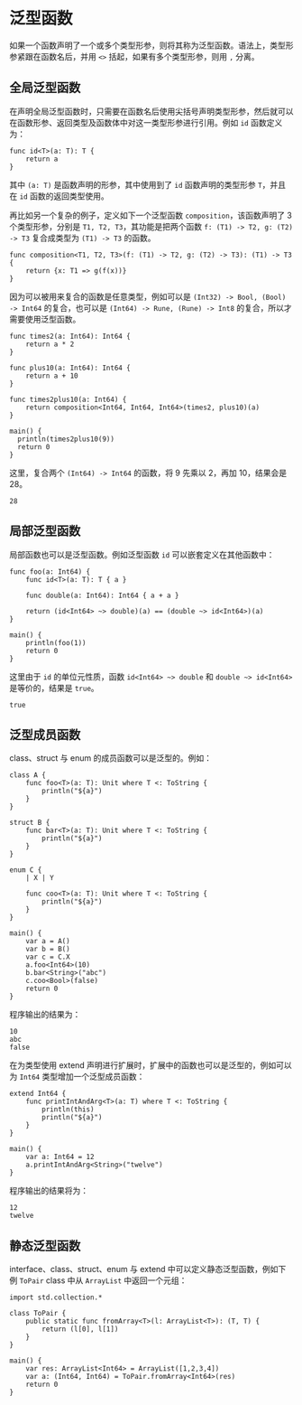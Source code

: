 # 泛型函数

如果一个函数声明了一个或多个类型形参，则将其称为泛型函数。语法上，类型形参紧跟在函数名后，并用 `<>` 括起，如果有多个类型形参，则用 `,` 分离。

## 全局泛型函数

在声明全局泛型函数时，只需要在函数名后使用尖括号声明类型形参，然后就可以在函数形参、返回类型及函数体中对这一类型形参进行引用。例如 `id` 函数定义为：

<!-- compile -->

```cangjie
func id<T>(a: T): T {
    return a
}
```

其中 `(a: T)` 是函数声明的形参，其中使用到了 `id` 函数声明的类型形参 `T`，并且在 `id` 函数的返回类型使用。

再比如另一个复杂的例子，定义如下一个泛型函数 `composition`，该函数声明了 3 个类型形参，分别是 `T1, T2, T3`，其功能是把两个函数 `f: (T1) -> T2, g: (T2) -> T3` 复合成类型为 `(T1) -> T3` 的函数。

<!-- verify -composition -->

```cangjie
func composition<T1, T2, T3>(f: (T1) -> T2, g: (T2) -> T3): (T1) -> T3 {
    return {x: T1 => g(f(x))}
}
```

因为可以被用来复合的函数是任意类型，例如可以是 `(Int32) -> Bool, (Bool) -> Int64` 的复合，也可以是 `(Int64) -> Rune, (Rune) -> Int8` 的复合，所以才需要使用泛型函数。

<!-- verify -composition -->

```cangjie
func times2(a: Int64): Int64 {
    return a * 2
}

func plus10(a: Int64): Int64 {
    return a + 10
}

func times2plus10(a: Int64) {
    return composition<Int64, Int64, Int64>(times2, plus10)(a)
}

main() {
  println(times2plus10(9))
  return 0
}
```

这里，复合两个 `(Int64) -> Int64` 的函数，将 9 先乘以 2，再加 10，结果会是 28。

<!-- verify -composition -->

```text
28
```

## 局部泛型函数

局部函数也可以是泛型函数。例如泛型函数 `id` 可以嵌套定义在其他函数中：

<!-- verify -->

```cangjie
func foo(a: Int64) {
    func id<T>(a: T): T { a }

    func double(a: Int64): Int64 { a + a }

    return (id<Int64> ~> double)(a) == (double ~> id<Int64>)(a)
}

main() {
    println(foo(1))
    return 0
}
```

这里由于 `id` 的单位元性质，函数 `id<Int64> ~> double` 和 `double ~> id<Int64>` 是等价的，结果是 `true`。

```text
true
```

## 泛型成员函数

class、struct 与 enum 的成员函数可以是泛型的。例如：

<!-- verify -->

```cangjie
class A {
    func foo<T>(a: T): Unit where T <: ToString {
        println("${a}")
    }
}

struct B {
    func bar<T>(a: T): Unit where T <: ToString {
        println("${a}")
    }
}

enum C {
    | X | Y

    func coo<T>(a: T): Unit where T <: ToString {
        println("${a}")
    }
}

main() {
    var a = A()
    var b = B()
    var c = C.X
    a.foo<Int64>(10)
    b.bar<String>("abc")
    c.coo<Bool>(false)
    return 0
}
```

程序输出的结果为：

```text
10
abc
false
```

在为类型使用 extend 声明进行扩展时，扩展中的函数也可以是泛型的，例如可以为 `Int64` 类型增加一个泛型成员函数：

<!-- verify -->

```cangjie
extend Int64 {
    func printIntAndArg<T>(a: T) where T <: ToString {
        println(this)
        println("${a}")
    }
}

main() {
    var a: Int64 = 12
    a.printIntAndArg<String>("twelve")
}
```

程序输出的结果将为：

```text
12
twelve
```

## 静态泛型函数

interface、class、struct、enum 与 extend 中可以定义静态泛型函数，例如下例 `ToPair` class 中从 `ArrayList` 中返回一个元组：

<!-- run -->

```cangjie
import std.collection.*

class ToPair {
    public static func fromArray<T>(l: ArrayList<T>): (T, T) {
        return (l[0], l[1])
    }
}

main() {
    var res: ArrayList<Int64> = ArrayList([1,2,3,4])
    var a: (Int64, Int64) = ToPair.fromArray<Int64>(res)
    return 0
}
```
